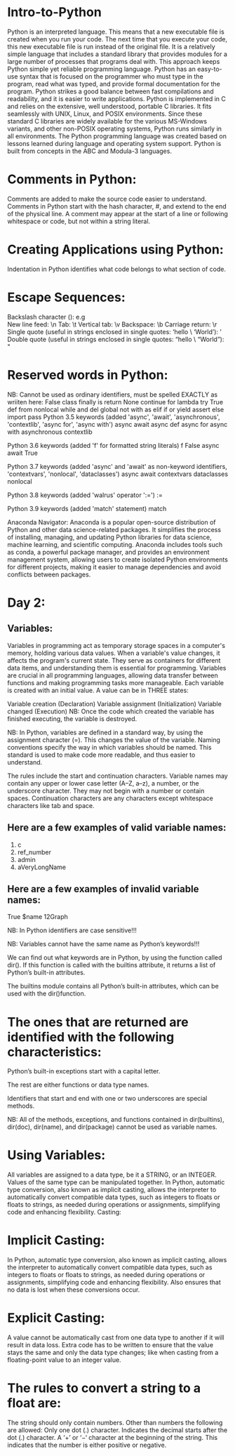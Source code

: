 # Intro-to-Python
Python is an interpreted language. This means that a new executable file is created when you run your code. The next time that you execute your code, this new executable file is run instead of the original file. It is a relatively simple language that includes a standard library that provides modules for a large number of processes that programs deal with. This approach keeps Python simple yet reliable programming language. Python has an easy-to-use syntax that is focused on the programmer who must type in the program, read what was typed, and provide formal documentation for the program. Python strikes a good balance between fast compilations and readability, and it is easier to write applications. Python is implemented in C and relies on the extensive, well understood, portable C libraries. It fits seamlessly with UNIX, Linux, and POSIX environments. Since these standard C libraries are widely available for the various MS-Windows variants, and other non-POSIX operating systems, Python runs similarly in all environments. The Python programming language was created based on lessons learned during language and operating system support. 
Python is built from concepts in the ABC and Modula-3 languages.
# Comments in Python:
Comments are added to make the source code easier to understand. Comments in Python start with the hash character, #, and extend to the end of the physical line. A comment may appear at the start of a line or following whitespace or code, but not within a string literal.

# Creating Applications using Python:
Indentation in Python identifies what code belongs to what section of code.

# Escape Sequences:
Backslash character (): e.g \
New line feed: \n
Tab: \t
Vertical tab: \v
Backspace: \b
Carriage return: \r
Single quote (useful in strings enclosed in single quotes: ‘hello \ ‘World’): \'
Double quote (useful in strings enclosed in single quotes: “hello \ “World”): \"

# Reserved words in Python:
NB: Cannot be used as ordinary identifiers, must be spelled EXACTLY as wriiten here: False class finally is return None continue for lambda try True def from nonlocal while and del global not with as elif if or yield assert else import pass
Python 3.5 keywords (added 'async', 'await', 'asynchronous', 'contextlib', 'async for', 'async with')
async await async def async for async with asynchronous contextlib

Python 3.6 keywords (added 'f' for formatted string literals)
f False async await True

Python 3.7 keywords (added 'async' and 'await' as non-keyword identifiers, 'contextvars', 'nonlocal', 'dataclasses')
async await contextvars dataclasses nonlocal

Python 3.8 keywords (added 'walrus' operator ':=')
:=

Python 3.9 keywords (added 'match' statement)
match

Anaconda Navigator:
Anaconda is a popular open-source distribution of Python and other data science-related packages. It simplifies the process of installing, managing, and updating Python libraries for data science, machine learning, and scientific computing. Anaconda includes tools such as conda, a powerful package manager, and provides an environment management system, allowing users to create isolated Python environments for different projects, making it easier to manage dependencies and avoid conflicts between packages.

# Day 2:
## Variables:
Variables in programming act as temporary storage spaces in a computer's memory, holding various data values. When a variable's value changes, it affects the program's current state. They serve as containers for different data items, and understanding them is essential for programming. Variables are crucial in all programming languages, allowing data transfer between functions and making programming tasks more manageable. Each variable is created with an initial value. A value can be in THREE states:

Variable creation (Declaration)
Variable assignment (Initialization)
Variable changed (Execution)
NB: Once the code which created the variable has finished executing, the variable is destroyed.

NB: In Python, variables are defined in a standard way, by using the assignment character (=). This changes the value of the variable. Naming conventions specify the way in which variables should be named. This standard is used to make code more readable, and thus easier to understand.

The rules include the start and continuation characters. Variable names may contain any upper or lower case letter (A–Z, a–z), a number, or the underscore character. They may not begin with a number or contain spaces. Continuation characters are any characters except whitespace characters like tab and space.

## Here are a few examples of valid variable names:

1. c
2. ref_number
3. admin
4. aVeryLongName

## Here are a few examples of invalid variable names:

True
$name
12Graph

NB: In Python identifiers are case sensitive!!!

NB: Variables cannot have the same name as Python’s keywords!!!

We can find out what keywords are in Python, by using the function called dir(). If this function is called with the builtins attribute, it returns a list of Python’s built-in attributes.

The builtins module contains all Python’s built-in attributes, which can be used with the dir()function.

# The ones that are returned are identified with the following characteristics:

Python’s built-in exceptions start with a capital letter.

The rest are either functions or data type names.

Identifiers that start and end with one or two underscores are special methods.

NB: All of the methods, exceptions, and functions contained in
dir(builtins), dir(doc), dir(name), and dir(package) cannot be used as variable names.

# Using Variables:
All variables are assigned to a data type, be it a STRING, or an INTEGER.
Values of the same type can be manipulated together.
In Python, automatic type conversion, also known as implicit casting, allows the interpreter to automatically convert compatible data types, such as integers to floats or floats to strings, as needed during operations or assignments, simplifying code and enhancing flexibility.
Casting:
# Implicit Casting:
In Python, automatic type conversion, also known as implicit casting, allows the interpreter to automatically convert compatible data types, such as integers to floats or floats to strings, as needed during operations or assignments, simplifying code and enhancing flexibility. Also ensures that no data is lost when these conversions occur.

# Explicit Casting:
A value cannot be automatically cast from one data type to another if it will result in data loss. Extra code has to be written to ensure that the value stays the same and only the data type changes; like when casting from a floating-point value to an integer value.

# The rules to convert a string to a float are:

The string should only contain numbers.
Other than numbers the following are allowed:
Only one dot (.) character. Indicates the decimal starts after the dot (.) character. A ‘+’ or ‘−‘ character at the beginning of the string. This indicates that the number is either positive or negative.
